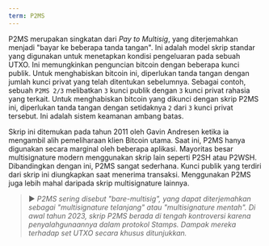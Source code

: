 ```yaml
---
term: P2MS
---
```


P2MS merupakan singkatan dari *Pay to Multisig*, yang diterjemahkan menjadi "bayar ke beberapa tanda tangan". Ini adalah model skrip standar yang digunakan untuk menetapkan kondisi pengeluaran pada sebuah UTXO. Ini memungkinkan penguncian bitcoin dengan beberapa kunci publik. Untuk menghabiskan bitcoin ini, diperlukan tanda tangan dengan jumlah kunci privat yang telah ditentukan sebelumnya. Sebagai contoh, sebuah `P2MS 2/3` melibatkan `3` kunci publik dengan `3` kunci privat rahasia yang terkait. Untuk menghabiskan bitcoin yang dikunci dengan skrip P2MS ini, diperlukan tanda tangan dengan setidaknya `2` dari `3` kunci privat tersebut. Ini adalah sistem keamanan ambang batas.

Skrip ini ditemukan pada tahun 2011 oleh Gavin Andresen ketika ia mengambil alih pemeliharaan klien Bitcoin utama. Saat ini, P2MS hanya digunakan secara marginal oleh beberapa aplikasi. Mayoritas besar multisignature modern menggunakan skrip lain seperti P2SH atau P2WSH. Dibandingkan dengan ini, P2MS sangat sederhana. Kunci publik yang terdiri dari skrip ini diungkapkan saat menerima transaksi. Menggunakan P2MS juga lebih mahal daripada skrip multisignature lainnya.

> ► *P2MS sering disebut "bare-multisig", yang dapat diterjemahkan sebagai "multisignature telanjang" atau "multisignature mentah". Di awal tahun 2023, skrip P2MS berada di tengah kontroversi karena penyalahgunaannya dalam protokol Stamps. Dampak mereka terhadap set UTXO secara khusus ditunjukkan.*
